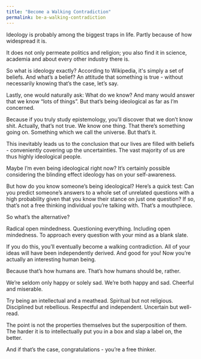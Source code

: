 ```yaml
---
title: "Become a Walking Contradiction"
permalink: be-a-walking-contradiction
---
```

Ideology is probably among the biggest traps in life. Partly because of how widespread it is.

It does not only permeate politics and religion; you also find it in science, academia and about every other industry there is.

So what is ideology exactly? According to Wikipedia, it's simply a set of beliefs. And what’s a belief? An attitude that something is true - without necessarily knowing that’s the case, let’s say.

Lastly, one would naturally ask: What do we know? And many would answer that we know “lots of things”. But that’s being ideological as far as I’m concerned.

Because if you truly study epistemology, you’ll discover that we don’t know shit. Actually, that’s not true. We know one thing. That there’s something going on. Something which we call the universe. But that’s it.

This inevitably leads us to the conclusion that our lives are filled with beliefs - conveniently covering up the uncertainties. The vast majority of us are thus highly ideological people.

Maybe I’m even being ideological right now? It’s certainly possible considering the blinding effect ideology has on your self-awareness.

But how do you know someone’s being ideological? Here’s a quick test: Can you predict someone’s answers to a whole set of unrelated questions with a high probability given that you know their stance on just one question? If so, that’s not a free thinking individual you’re talking with. That’s a mouthpiece.

So what’s the alternative?

Radical open mindedness. Questioning everything. Including open mindedness. To approach every question with your mind as a blank slate.

If you do this, you’ll eventually become a walking contradiction. All of your ideas will have been independently derived. And good for you! Now you’re actually an interesting human being.

Because that’s how humans are. That’s how humans should be, rather.

We’re seldom only happy or solely sad. We’re both happy and sad. Cheerful and miserable.

Try being an intellectual and a meathead. Spiritual but not religious. Disciplined but rebellious. Respectful and independent. Uncertain but well-read.

The point is not the properties themselves but the superposition of them. The harder it is to intellectually put you in a box and slap a label on, the better.

And if that’s the case, congratulations - you’re a free thinker.